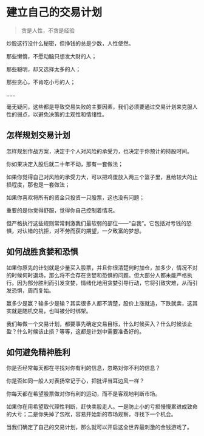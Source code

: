 # 建立自己的交易计划

> 贪是人性，不贪是经验

炒股这行没什么秘密，但挣钱的总是少数，人性使然。

那些懒惰，不愿动脑只想发大财的人；

那些聪明，却又选择太多的人；

那些贪心，不肯吃小亏的人；

……

毫无疑问，这些都是导致交易失败的主要因素，我们必须要通过交易计划来克服人性的弱点，以避免决策的主观性和情绪性。

## 怎样规划交易计划

怎样规划作战方案，决定于个人对风险的承受力，也决定于你预计的持股时间。

你如果决定入股后就二十年不动，那有一套做法；

如果你觉得自己对风险的承受力大，可以把鸡蛋放入两三个篮子里，且给较大的止损程度，那也是一套做法；

如果你喜欢将所有的资金只投资一只股票，这也没有问题；

重要的是你觉得舒服，觉得你自己控制着情况。

但严格执行这些规则常常刺激我们最软弱的部位——“自我”。它包括对亏钱的恐惧，对认错的抗拒，对不劳而获的期望，一夕致富的梦想。


## 如何战胜贪婪和恐惧

如果你原先的计划就是少量买入股票，并且你很清楚何时加仓，加多少，情况不对的时候何时退场，那么将不会存在贪婪和恐惧的问题。但大部分人都未能严格执行。因为部分胜利而引发贪婪，情绪化地用贪婪引导行动，它将引致灾难，从而引发恐惧，周而复始。

赢多少是赢？输多少是输？其实很多人都不清楚，股价上涨就追，下跌就卖，这其实就是随机交易，也叫被分时绑架。

我们每做一个交易计划，都要事先确定交易目标，什么时候买入？什么时候该止盈？什么时候该止损？等等，这都是计划中需要准备好的。

## 如何避免精神胜利

你是否经常每天都在寻找对你有利的信息，忽略对你不利的信息？

你是否如同一般人对表扬常记于心，把批评当耳边风一样？

你每天都在希望股票做对你有利的运动，而不是客观地判断市场。

如果你在用希望取代理性判断，赶快卖股走人。一是防止小的亏损慢慢累进成致命的大亏；二是你失掉了包袱，容易开始新的市场观察，寻找下一个机会。

当我们确定了自己的交易计划，那么就可以开启这全世界最刺激的金钱游戏了。